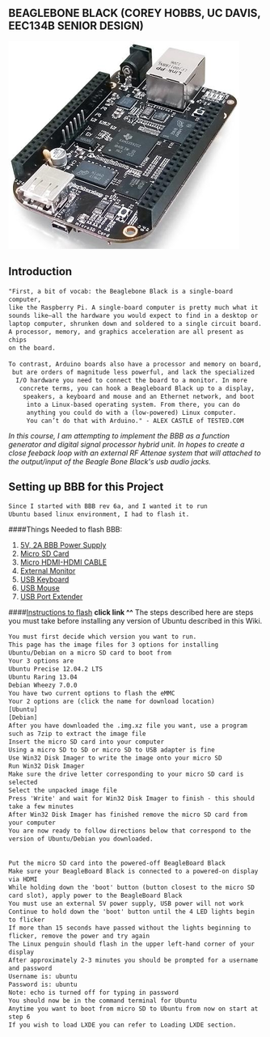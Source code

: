 BEAGLEBONE BLACK (COREY HOBBS, UC DAVIS, EEC134B SENIOR DESIGN)
----------------------------------------------------------------

![Alt Text](https://github.com/chobberoni/beagle134/blob/master/images/bbblack.jpg)


Introduction
------------
	"First, a bit of vocab: the Beaglebone Black is a single-board computer, 
	like the Raspberry Pi. A single-board computer is pretty much what it 
	sounds like—all the hardware you would expect to find in a desktop or 
	laptop computer, shrunken down and soldered to a single circuit board. 
	A processor, memory, and graphics acceleration are all present as chips 
	on the board.

    To contrast, Arduino boards also have a processor and memory on board,
     but are orders of magnitude less powerful, and lack the specialized
      I/O hardware you need to connect the board to a monitor. In more
       concrete terms, you can hook a Beagleboard Black up to a display,
        speakers, a keyboard and mouse and an Ethernet network, and boot
         into a Linux-based operating system. From there, you can do 
         anything you could do with a (low-powered) Linux computer. 
         You can’t do that with Arduino." - ALEX CASTLE of TESTED.COM

*In this course, I am attempting to implement the BBB as a function*
*generator and digital signal processor hybrid unit.*
*In hopes to create a close feeback loop with an external RF*
*Attenae system that will attached to the output/input of the*
*Beagle Bone Black's usb audio jacks.*

Setting up BBB for this Project
--------------------------------

	Since I started with BBB rev 6a, and I wanted it to run 
	Ubuntu based linux environment, I had to flash it.

####Things Needed to flash BBB:

1. [5V, 2A BBB Power Supply](http://www.amazon.com/Power-Adapter-10W-BeagleBone-Black/dp/B00FA7DLE0/ref=sr_1_1?s=electronics&ie=UTF8&qid=1425883117&sr=1-1&keywords=beaglebone+black+power+supply)
2. [Micro SD Card](http://www.amazon.com/Sandisk-MicroSDHC-Memory-Card-Adapter/dp/B000WH6H1M)
3. [Micro HDMI-HDMI CABLE](http://www.amazon.com/HDMI-Male-Cable-1-3V-33AWG/dp/B0040ZTH2I/ref=sr_1_3?s=wireless&rps=1&ie=UTF8&qid=1425882768&sr=1-3&keywords=micro+hdmi+to+hdmi)
4. [External Monitor](github.com/chobberoni/beagle134/blob/master/images/February%2026%2C%202015%20at%201049PM(1).jpg)
5. [USB Keyboard](http://www.amazon.com/V7-Standard-USB-Keyboard-KC0A1-4N6P/dp/B005Y0G9ME)
6. [USB Mouse](http://www.amazon.com/dp/B002ZIN9DU/ref=cm_sw_r_tw_dp_v9t.ub0GPNG43)
7. [USB Port Extender](http://www.amazon.com/AmazonBasics-4-Port-USB-2-0-Ultra-Mini/dp/B003M0NURK/ref=pd_sim_pc_1?ie=UTF8&refRID=0D15C9R5PZ4RYNTD1BYC)

####[Instructions to flash](http://elinux.org/Beagleboard:Booting_Ubuntu_on_BeagleBoard_Black)
**click link ^^**
	The steps described here are steps you must take before installing any version of Ubuntu described in this Wiki.

	You must first decide which version you want to run.
	This page has the image files for 3 options for installing Ubuntu/Debian on a micro SD card to boot from
	Your 3 options are
	Ubuntu Precise 12.04.2 LTS
	Ubuntu Raring 13.04
	Debian Wheezy 7.0.0
	You have two current options to flash the eMMC
	Your 2 options are (click the name for download location)
	[Ubuntu]
	[Debian]
	After you have downloaded the .img.xz file you want, use a program such as 7zip to extract the image file 
	Insert the micro SD card into your computer 
	Using a micro SD to SD or micro SD to USB adapter is fine 
	Use Win32 Disk Imager to write the image onto your micro SD 
	Run Win32 Disk Imager 
	Make sure the drive letter corresponding to your micro SD card is selected
	Select the unpacked image file 
	Press 'Write' and wait for Win32 Disk Imager to finish - this should take a few minutes 
	After Win32 Disk Imager has finished remove the micro SD card from your computer 
	You are now ready to follow directions below that correspond to the version of Ubuntu/Debian you downloaded.


	Put the micro SD card into the powered-off BeagleBoard Black 
	Make sure your BeagleBoard Black is connected to a powered-on display via HDMI
	While holding down the 'boot' button (button closest to the micro SD card slot), apply power to the BeagleBoard Black
	You must use an external 5V power supply, USB power will not work 
	Continue to hold down the 'boot' button until the 4 LED lights begin to flicker 
	If more than 15 seconds have passed without the lights beginning to flicker, remove the power and try again 
	The Linux penguin should flash in the upper left-hand corner of your display 
	After approximately 2-3 minutes you should be prompted for a username and password
	Username is: ubuntu
	Password is: ubuntu
	Note: echo is turned off for typing in password
	You should now be in the command terminal for Ubuntu
	Anytime you want to boot from micro SD to Ubuntu from now on start at step 6 
	If you wish to load LXDE you can refer to Loading LXDE section.
